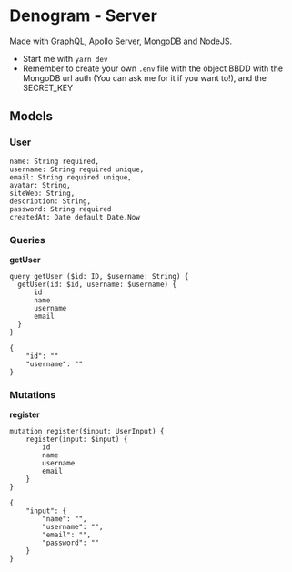 # Denogram - Server

Made with GraphQL, Apollo Server, MongoDB and NodeJS.

* Start me with `yarn dev`
* Remember to create your own `.env` file with the object BBDD with the MongoDB url auth (You can ask me for it if you want to!), and the SECRET_KEY

## Models

### User

```
name: String required,
username: String required unique,
email: String required unique,
avatar: String,
siteWeb: String,
description: String,
password: String required
createdAt: Date default Date.Now
```

### Queries

**getUser**

```
query getUser ($id: ID, $username: String) {
  getUser(id: $id, username: $username) {
      id
      name
      username
      email
  }
}

{
    "id": ""
    "username": ""
}
```


### Mutations

**register**

```
mutation register($input: UserInput) {
    register(input: $input) {
        id
        name
        username
        email
    }
}

{
    "input": {
        "name": "",
        "username": "",
        "email": "",
        "password": ""
    }
}
```